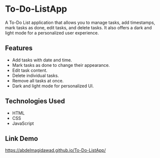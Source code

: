 # To-Do-ListApp

A To-Do List application that allows you to manage tasks, add timestamps, mark tasks as done, edit tasks, and delete tasks. It also offers a dark and light mode for a personalized user experience.

## Features

- Add tasks with date and time.
- Mark tasks as done to change their appearance.
- Edit task content.
- Delete individual tasks.
- Remove all tasks at once.
-  Dark and light mode for personalized UI.

  ## Technologies Used

- HTML
- CSS
- JavaScript

## Link Demo

https://abdelmagidawad.github.io/To-Do-ListApp/
  
